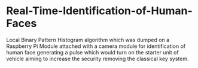 # Real-Time-Identification-of-Human-Faces
Local Binary Pattern Histogram algorithm which was dumped on a Raspberry Pi Module attached with a camera module for identification of human face generating a pulse which would turn on the starter unit of vehicle aiming to increase the security removing the classical key system.
